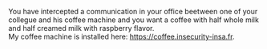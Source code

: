 You have intercepted a communication in your office beetween one of your collegue and his coffee machine and you want a coffee with half whole milk and half creamed milk with raspberry flavor. <br>
My coffee machine is installed here: <a href="https://coffee.insecurity-insa.fr" target="_blank">https://coffee.insecurity-insa.fr</a>.